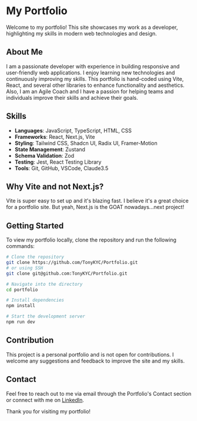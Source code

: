 # My Portfolio

Welcome to my portfolio! This site showcases my work as a developer, highlighting my skills in modern web technologies and design.

## About Me

I am a passionate developer with experience in building responsive and user-friendly web applications. I enjoy learning new technologies and continuously improving my skills. This portfolio is hand-coded using Vite, React, and several other libraries to enhance functionality and aesthetics.
Also, I am an Agile Coach and I have a passion for helping teams and individuals improve their skills and achieve their goals.

## Skills

- **Languages**: JavaScript, TypeScript, HTML, CSS
- **Frameworks**: React, Next.js, Vite
- **Styling**: Tailwind CSS, Shadcn UI, Radix UI, Framer-Motion
- **State Management**: Zustand
- **Schema Validation**: Zod
- **Testing**: Jest, React Testing Library
- **Tools**: Git, GitHub, VSCode, Claude3.5

## Why Vite and not Next.js?

Vite is super easy to set up and it's blazing fast. I believe it's a great choice for a portfolio site. But yeah, Next.js is the GOAT nowadays...next project!

## Getting Started

To view my portfolio locally, clone the repository and run the following commands:

```bash
# Clone the repository
git clone https://github.com/TonyKYC/Portfolio.git
# or using SSH
git clone git@github.com:TonyKYC/Portfolio.git

# Navigate into the directory
cd portfolio

# Install dependencies
npm install

# Start the development server
npm run dev
```

## Contribution

This project is a personal portfolio and is not open for contributions. I welcome any suggestions and feedback to improve the site and my skills.

## Contact

Feel free to reach out to me via email through the Portfolio's Contact section or connect with me on [LinkedIn](https://www.linkedin.com/in/anthony-abramo/).

Thank you for visiting my portfolio!
